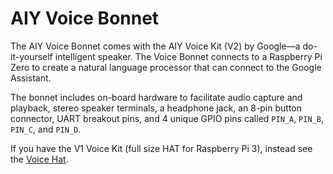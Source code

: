 <!--
---
name: AIY Voice Bonnet
class: board
type: audio,sensor
formfactor: pHAT
manufacturer: Google
description: A pHAT that helps you build an intelligent speaker with voice recognition that connects to the Google Assistant
url: https://aiyprojects.withgoogle.com/voice
github: https://github.com/google/aiyprojects-raspbian
image: 'voice-bonnet.png'
pincount: 40
eeprom: yes
power:
  '1':
  '2':
ground:
  '6':
  '9':
  '14':
  '20':
  '25':
  '30':
  '34':
  '39':
pin:
  '3':
    mode: i2c
  '5':
    mode: i2c
  '8':
    mode: uart
    name: TXD breakout
  '10':
    mode: uart
    name: RXD breakout
  '12':
    mode: i2s
    name: I2S BCLK
  '16':
    mode: gpio
    name: Button
  '33':
    mode: i2s
    name: I2S LRCLK
  '38':
    mode: i2s
    name: I2S SDIN
  '40':
    mode: i2s
    name: I2S SDOUT
-->
# AIY Voice Bonnet

The AIY Voice Bonnet comes with the AIY Voice Kit (V2) by Google—a do-it-yourself intelligent speaker. The Voice Bonnet connects to a Raspberry Pi Zero to create a natural language processor that can connect to the Google Assistant.

The bonnet includes on-board hardware to facilitate audio capture and playback, stereo speaker terminals, a headphone jack, an 8-pin button connector, UART breakout pins, and 4 unique GPIO pins called `PIN_A`, `PIN_B`, `PIN_C`, and `PIN_D`.

If you have the V1 Voice Kit (full size HAT for Raspberry Pi 3), instead see the [Voice Hat](/pinout/voice_hat).
